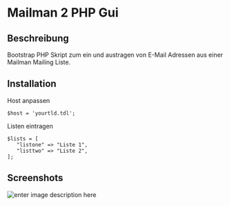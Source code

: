 Mailman 2 PHP Gui
=======

Beschreibung
------------
Bootstrap PHP Skript zum ein und austragen von E-Mail Adressen aus einer Mailman Mailing Liste.
    
Installation
------------
Host anpassen

    $host = 'yourtld.tdl'; 

Listen eintragen

    $lists = [
       "listone" => "Liste 1",
       "listtwo" => "Liste 2",
    ];

Screenshots
------------
![enter image description here](http://fs5.directupload.net/images/170130/mugq2z37.png)